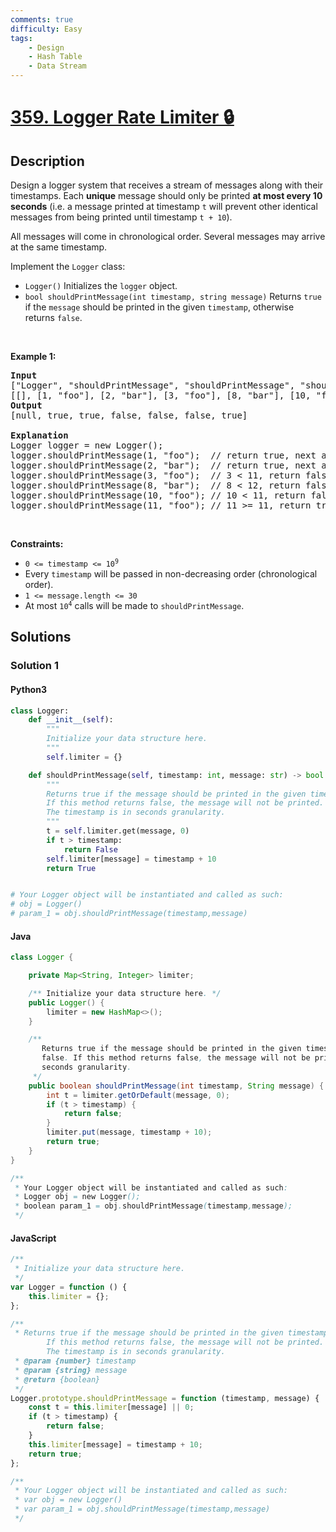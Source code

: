 ```yaml
---
comments: true
difficulty: Easy
tags:
    - Design
    - Hash Table
    - Data Stream
---
```


<!-- problem:start -->

# [359. Logger Rate Limiter 🔒](https://leetcode.com/problems/logger-rate-limiter)

## Description

<!-- description:start -->

<p>Design a logger system that receives a stream of messages along with their timestamps. Each <strong>unique</strong> message should only be printed <strong>at most every 10 seconds</strong> (i.e. a message printed at timestamp <code>t</code> will prevent other identical messages from being printed until timestamp <code>t + 10</code>).</p>

<p>All messages will come in chronological order. Several messages may arrive at the same timestamp.</p>

<p>Implement the <code>Logger</code> class:</p>

<ul>
	<li><code>Logger()</code> Initializes the <code>logger</code> object.</li>
	<li><code>bool shouldPrintMessage(int timestamp, string message)</code> Returns <code>true</code> if the <code>message</code> should be printed in the given <code>timestamp</code>, otherwise returns <code>false</code>.</li>
</ul>

<p>&nbsp;</p>
<p><strong class="example">Example 1:</strong></p>

<pre>
<strong>Input</strong>
[&quot;Logger&quot;, &quot;shouldPrintMessage&quot;, &quot;shouldPrintMessage&quot;, &quot;shouldPrintMessage&quot;, &quot;shouldPrintMessage&quot;, &quot;shouldPrintMessage&quot;, &quot;shouldPrintMessage&quot;]
[[], [1, &quot;foo&quot;], [2, &quot;bar&quot;], [3, &quot;foo&quot;], [8, &quot;bar&quot;], [10, &quot;foo&quot;], [11, &quot;foo&quot;]]
<strong>Output</strong>
[null, true, true, false, false, false, true]

<strong>Explanation</strong>
Logger logger = new Logger();
logger.shouldPrintMessage(1, &quot;foo&quot;);  // return true, next allowed timestamp for &quot;foo&quot; is 1 + 10 = 11
logger.shouldPrintMessage(2, &quot;bar&quot;);  // return true, next allowed timestamp for &quot;bar&quot; is 2 + 10 = 12
logger.shouldPrintMessage(3, &quot;foo&quot;);  // 3 &lt; 11, return false
logger.shouldPrintMessage(8, &quot;bar&quot;);  // 8 &lt; 12, return false
logger.shouldPrintMessage(10, &quot;foo&quot;); // 10 &lt; 11, return false
logger.shouldPrintMessage(11, &quot;foo&quot;); // 11 &gt;= 11, return true, next allowed timestamp for &quot;foo&quot; is 11 + 10 = 21
</pre>

<p>&nbsp;</p>
<p><strong>Constraints:</strong></p>

<ul>
	<li><code>0 &lt;= timestamp &lt;= 10<sup>9</sup></code></li>
	<li>Every <code>timestamp</code> will be passed in non-decreasing order (chronological order).</li>
	<li><code>1 &lt;= message.length &lt;= 30</code></li>
	<li>At most <code>10<sup>4</sup></code> calls will be made to <code>shouldPrintMessage</code>.</li>
</ul>

<!-- description:end -->

## Solutions

<!-- solution:start -->

### Solution 1

<!-- tabs:start -->

#### Python3

```python
class Logger:
    def __init__(self):
        """
        Initialize your data structure here.
        """
        self.limiter = {}

    def shouldPrintMessage(self, timestamp: int, message: str) -> bool:
        """
        Returns true if the message should be printed in the given timestamp, otherwise returns false.
        If this method returns false, the message will not be printed.
        The timestamp is in seconds granularity.
        """
        t = self.limiter.get(message, 0)
        if t > timestamp:
            return False
        self.limiter[message] = timestamp + 10
        return True


# Your Logger object will be instantiated and called as such:
# obj = Logger()
# param_1 = obj.shouldPrintMessage(timestamp,message)
```

#### Java

```java
class Logger {

    private Map<String, Integer> limiter;

    /** Initialize your data structure here. */
    public Logger() {
        limiter = new HashMap<>();
    }

    /**
       Returns true if the message should be printed in the given timestamp, otherwise returns
       false. If this method returns false, the message will not be printed. The timestamp is in
       seconds granularity.
     */
    public boolean shouldPrintMessage(int timestamp, String message) {
        int t = limiter.getOrDefault(message, 0);
        if (t > timestamp) {
            return false;
        }
        limiter.put(message, timestamp + 10);
        return true;
    }
}

/**
 * Your Logger object will be instantiated and called as such:
 * Logger obj = new Logger();
 * boolean param_1 = obj.shouldPrintMessage(timestamp,message);
 */
```

#### JavaScript

```js
/**
 * Initialize your data structure here.
 */
var Logger = function () {
    this.limiter = {};
};

/**
 * Returns true if the message should be printed in the given timestamp, otherwise returns false.
        If this method returns false, the message will not be printed.
        The timestamp is in seconds granularity. 
 * @param {number} timestamp 
 * @param {string} message
 * @return {boolean}
 */
Logger.prototype.shouldPrintMessage = function (timestamp, message) {
    const t = this.limiter[message] || 0;
    if (t > timestamp) {
        return false;
    }
    this.limiter[message] = timestamp + 10;
    return true;
};

/**
 * Your Logger object will be instantiated and called as such:
 * var obj = new Logger()
 * var param_1 = obj.shouldPrintMessage(timestamp,message)
 */
```

<!-- tabs:end -->

<!-- solution:end -->

<!-- problem:end -->
